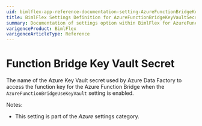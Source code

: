 ```yaml
---
uid: bimlflex-app-reference-documentation-setting-AzureFunctionBridgeKeyVaultSecret
title: BimlFlex Settings Definition for AzureFunctionBridgeKeyVaultSecret
summary: Documentation of settings option within BimlFlex for AzureFunctionBridgeKeyVaultSecret
varigenceProduct: BimlFlex
varigenceArticleType: Reference
---
```


# Function Bridge Key Vault Secret

The name of the Azure Key Vault secret used by Azure Data Factory to access the function key for the Azure Function Bridge when the `AzureFunctionBridgeUseKeyVault` setting is enabled.

Notes:

* This setting is part of the *Azure* settings category.

